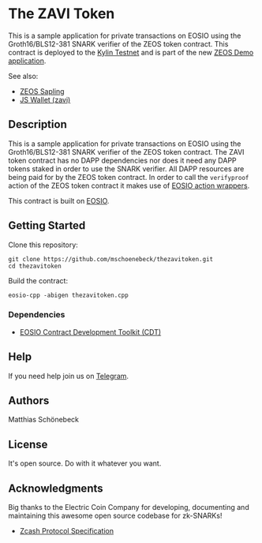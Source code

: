 # The ZAVI Token

This is a sample application for private transactions on EOSIO using the Groth16/BLS12-381 SNARK verifier of the ZEOS token contract. This contract is deployed to the [Kylin Testnet](https://kylin.bloks.io/account/thezavitoken) and is part of the new [ZEOS Demo application](https://zeos.one/demo).

See also:
- [ZEOS Sapling](https://github.com/mschoenebeck/zeos-sapling)
- [JS Wallet (zavi)](https://github.com/mschoenebeck/zeos-wallet/tree/zavi)

## Description
This is a sample application for private transactions on EOSIO using the Groth16/BLS12-381 SNARK verifier of the ZEOS token contract. The ZAVI token contract has no DAPP dependencies nor does it need any DAPP tokens staked in order to use the SNARK verifier. All DAPP resources are being paid for by the ZEOS token contract. In order to call the `verifyproof` action of the ZEOS token contract it makes use of [EOSIO action wrappers](https://developers.eos.io/manuals/eosio.cdt/v1.7/how-to-guides/how_to_create_and_use_action_wrappers).

This contract is built on [EOSIO](https://eos.io/).

## Getting Started

Clone this repository:

```
git clone https://github.com/mschoenebeck/thezavitoken.git
cd thezavitoken
```

Build the contract:

```
eosio-cpp -abigen thezavitoken.cpp
```

### Dependencies

- [EOSIO Contract Development Toolkit (CDT)](https://github.com/EOSIO/eosio.cdt/releases)

## Help
If you need help join us on [Telegram](https://t.me/ZeosOnEos).

## Authors

Matthias Schönebeck

## License

It's open source. Do with it whatever you want.

## Acknowledgments

Big thanks to the Electric Coin Company for developing, documenting and maintaining this awesome open source codebase for zk-SNARKs!

* [Zcash Protocol Specification](https://zips.z.cash/protocol/protocol.pdf)